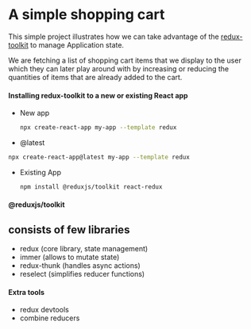 # A simple shopping cart

This simple project illustrates how we can take advantage of the [redux-toolkit](https://redux-toolkit.js.org/) to manage Application state.

We are fetching a list of shopping cart items that we display to the user which they can later play around with by increasing or reducing the quantities of items that are already added to the cart.

#### Installing redux-toolkit to a new or existing React app

- New app

  ```sh
  npx create-react-app my-app --template redux
  ```

- @latest

```sh
npx create-react-app@latest my-app --template redux
```

- Existing App
  ```sh
  npm install @reduxjs/toolkit react-redux
  ```

#### @reduxjs/toolkit

## consists of few libraries

- redux (core library, state management)
- immer (allows to mutate state)
- redux-thunk (handles async actions)
- reselect (simplifies reducer functions)

#### Extra tools

- redux devtools
- combine reducers
